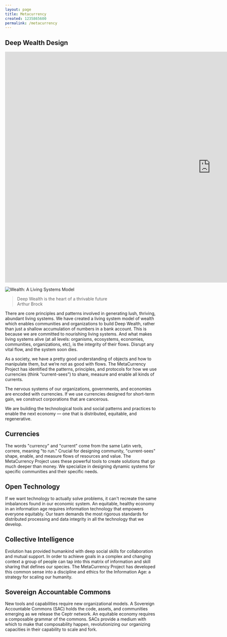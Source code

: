 ```yaml
---
layout: page
title: Metacurrency
created: 1235865600
permalink: /metacurrency
---
```

## Deep Wealth Design

<iframe width="1354" height="762" src="https://www.youtube.com/embed/na_YQyKHpAQ" frameborder="0" allow="accelerometer; autoplay; encrypted-media; gyroscope; picture-in-picture" allowfullscreen></iframe>

![Wealth: A Living Systems Model](/images/2019/09/Levels-of-Wealth_Water.png)

> Deep Wealth is the heart of a thrivable future  
> Arthur Brock

There are core principles and patterns involved in generating lush, thriving, abundant living systems. We have created a living system model of wealth which enables communities and organizations to build Deep Wealth, rather than just a shallow accumulation of numbers in a bank account.
This is because we are committed to nourishing living systems. And what makes living systems alive (at all levels: organisms, ecosystems, economies, communities, organizations, etc), is the integrity of their flows. Disrupt any vital flow, and the system soon dies.

As a society, we have a pretty good understanding of objects and how to manipulate them, but we’re not as good with flows. The MetaCurrency Project has identified the patterns, principles, and protocols for how we use currencies (think “current-sees”) to share, measure and enable all kinds of currents.

The nervous systems of our organizations, governments, and economies are encoded with currencies. If we use currencies designed for short-term gain, we construct corporations that are cancerous.

We are building the technological tools and social patterns and practices to enable the next economy — one that is distributed, equitable, and regenerative.

## Currencies

The words "currency" and "current" come from the same Latin verb, correre, meaning "to run." Crucial for designing community, "current-sees" shape, enable, and measure flows of resources and value. The MetaCurrency Project uses these powerful tools to create solutions that go much deeper than money. We specialize in designing dynamic systems for specific communities and their specific needs.

## Open Technology

If we want technology to actually solve problems, it can't recreate the same imbalances found in our economic system. An equitable, healthy economy in an information age requires information technology that empowers everyone equitably. Our team demands the most rigorous standards for distributed processing and data integrity in all the technology that we develop.

## Collective Intelligence

Evolution has provided humankind with deep social skills for collaboration and mutual support. In order to achieve goals in a complex and changing context a group of people can tap into this matrix of information and skill sharing that defines our species. The MetaCurrency Project has developed this common sense into a discipline and ethics for the Information Age: a strategy for scaling our humanity.

## Sovereign Accountable Commons

New tools and capabilities require new organizational models. A Sovereign Accountable Commons (SAC) holds the code, assets, and communities emerging as we release the Ceptr network. An equitable economy requires a composable grammar of the commons. SACs provide a medium with which to make that composability happen, revolutionizing our organizing capacities in their capability to scale and fork.
